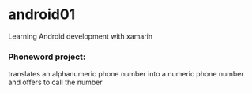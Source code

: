 # android01
Learning Android development with xamarin

### Phoneword project:
translates an alphanumeric phone number into a numeric phone number and offers to call the number
